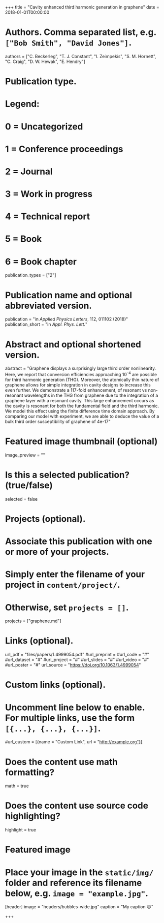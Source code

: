+++
title = "Cavity enhanced third harmonic generation in graphene"
date = 2018-01-01T00:00:00

# Authors. Comma separated list, e.g. `["Bob Smith", "David Jones"]`.
authors = ["C. Beckerleg", "T. J. Constant", "I. Zeimpekis", "S. M. Hornett", "C. Craig", "D. W. Hewak", "E. Hendry"]

# Publication type.
# Legend:
# 0 = Uncategorized
# 1 = Conference proceedings
# 2 = Journal
# 3 = Work in progress
# 4 = Technical report
# 5 = Book
# 6 = Book chapter
publication_types = ["2"]

# Publication name and optional abbreviated version.
publication = "in *Applied Physics Letters*,  112, 011102 (2018)"
publication_short = "in *Appl. Phys. Lett.*"

# Abstract and optional shortened version.
abstract = "Graphene displays a surprisingly large third order nonlinearity. Here, we report that conversion efficiencies approaching $10^{–4}$ are possible for third harmonic generation (THG). Moreover, the atomically thin nature of graphene allows for simple integration in cavity designs to increase this even further. We demonstrate a 117-fold enhancement, of resonant vs non-resonant wavelengths in the THG from graphene due to the integration of a graphene layer with a resonant cavity. This large enhancement occurs as the cavity is resonant for both the fundamental field and the third harmonic. We model this effect using the finite difference time domain approach. By comparing our model with experiment, we are able to deduce the value of a bulk third order susceptibility of graphene of 4e-17"

# Featured image thumbnail (optional)
image_preview = ""

# Is this a selected publication? (true/false)
selected = false

# Projects (optional).
#   Associate this publication with one or more of your projects.
#   Simply enter the filename of your project in `content/project/`.
#   Otherwise, set `projects = []`.
projects = ["graphene.md"]

# Links (optional).
url_pdf = "files/papers/1.4999054.pdf"
#url_preprint = 
#url_code = "#"
#url_dataset = "#"
#url_project = "#"
#url_slides = "#"
#url_video = "#"
#url_poster = "#"
url_source = "https://doi.org/10.1063/1.4999054"

# Custom links (optional).
#   Uncomment line below to enable. For multiple links, use the form `[{...}, {...}, {...}]`.
#url_custom = [{name = "Custom Link", url = "http://example.org"}]

# Does the content use math formatting?
math = true

# Does the content use source code highlighting?
highlight = true

# Featured image
# Place your image in the `static/img/` folder and reference its filename below, e.g. `image = "example.jpg"`.
[header]
image = "headers/bubbles-wide.jpg"
caption = "My caption :smile:"

+++


